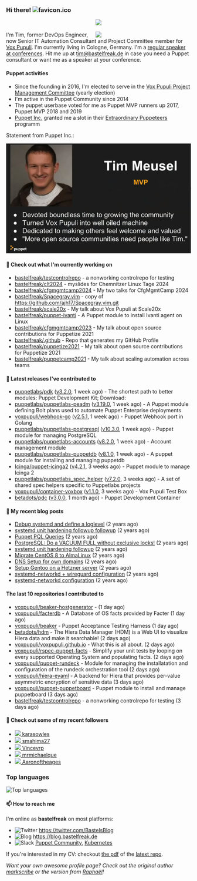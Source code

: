 ### Hi there! ![favicon.ico](https://raw.githubusercontent.com/bastelfreak/bastelfreak/master/favicon.ico)

<p align="center">
  <a href="https://github.com/ryo-ma/github-profile-trophy"><img src="https://github-profile-trophy.vercel.app/?username=bastelfreak&theme=darkhub&margin-w=15&margin-h=15&no-frame=true&column=5"/></a>
</p>

<img align="right" src="https://avatars.githubusercontent.com/bastelfreak" width="260">

I'm Tim, former DevOps Engineer, now Senior IT Automation Consultant and Project
Committee member for [Vox Pupuli](https://voxpupuli.org).
I'm currently living in Cologne, Germany. I'm a
[regular speaker at conferences](https://github.com/bastelfreak/talks#collection-of-talks-proposals-and-related-stuff).
Hit me up at [tim@bastelfreak.de](mailto:tim@bastelfeak.de) in case you need a
Puppet consultant or want me as a speaker at your conference.

#### Puppet activities

* Since the founding in 2016, I'm elected to serve in the [Vox Pupuli Project Management Committee](https://voxpupuli.org/blog/2016/10/12/pmc-election-results/) (yearly election)
* I'm active in the Puppet Community since 2014
* The puppet userbase voted for me as Puppet MVP runners up 2017, Puppet MVP 2018 and 2019
* [Puppet Inc.](https://puppet.com) granted me a slot in their [Extraordinary Puppeteers](https://puppet-champions.github.io/profiles.html) programm

Statement from Puppet Inc.:

![mvp statement](https://raw.githubusercontent.com/bastelfreak/bastelfreak/master/MVP.png)

#### 🌱 Check out what I'm currently working on


- [bastelfreak/testcontrolrepo](https://github.com/bastelfreak/testcontrolrepo) - a nonworking controlrepo for testing
- [bastelfreak/clt2024](https://github.com/bastelfreak/clt2024) - myslides for Chemnitzer Linux Tage 2024
- [bastelfreak/cfgmgmtcamp2024](https://github.com/bastelfreak/cfgmgmtcamp2024) - My two talks for CfgMgmtCamp 2024
- [bastelfreak/Spacegray.vim](https://github.com/bastelfreak/Spacegray.vim) - copy of https://github.com/ajh17/Spacegray.vim.git
- [bastelfreak/scale20x](https://github.com/bastelfreak/scale20x) - My talk about Vox Pupuli at Scale20x
- [bastelfreak/puppet-ivanti](https://github.com/bastelfreak/puppet-ivanti) - A Puppet module to install Ivanti agent on Linux
- [bastelfreak/cfgmgmtcamp2023](https://github.com/bastelfreak/cfgmgmtcamp2023) - My talk about open source contributions for Puppetize 2021
- [bastelfreak/.github](https://github.com/bastelfreak/.github) - Repo that generates my GitHub Profile
- [bastelfreak/puppetize2021](https://github.com/bastelfreak/puppetize2021) - My talk about open source contributions for Puppetize 2021
- [bastelfreak/puppetcamp2021](https://github.com/bastelfreak/puppetcamp2021) - My talk about scaling automation across teams

#### 🔭 Latest releases I've contributed to


- [puppetlabs/pdk](https://github.com/puppetlabs/pdk) ([v3.2.0](https://github.com/puppetlabs/pdk/releases/tag/v3.2.0), 1 week ago) - The shortest path to better modules: Puppet Development Kit; Download:
- [puppetlabs/puppetlabs-peadm](https://github.com/puppetlabs/puppetlabs-peadm) ([v3.19.0](https://github.com/puppetlabs/puppetlabs-peadm/releases/tag/v3.19.0), 1 week ago) - A Puppet module defining Bolt plans used to automate Puppet Enterprise deployments
- [voxpupuli/webhook-go](https://github.com/voxpupuli/webhook-go) ([v2.5.1](https://github.com/voxpupuli/webhook-go/releases/tag/v2.5.1), 1 week ago) - Puppet Webhook port in Golang
- [puppetlabs/puppetlabs-postgresql](https://github.com/puppetlabs/puppetlabs-postgresql) ([v10.3.0](https://github.com/puppetlabs/puppetlabs-postgresql/releases/tag/v10.3.0), 1 week ago) - Puppet module for managing PostgreSQL
- [puppetlabs/puppetlabs-accounts](https://github.com/puppetlabs/puppetlabs-accounts) ([v8.2.0](https://github.com/puppetlabs/puppetlabs-accounts/releases/tag/v8.2.0), 1 week ago) - Account management module
- [puppetlabs/puppetlabs-puppetdb](https://github.com/puppetlabs/puppetlabs-puppetdb) ([v8.1.0](https://github.com/puppetlabs/puppetlabs-puppetdb/releases/tag/v8.1.0), 1 week ago) - A puppet module for installing and managing puppetdb
- [Icinga/puppet-icinga2](https://github.com/Icinga/puppet-icinga2) ([v4.2.1](https://github.com/Icinga/puppet-icinga2/releases/tag/v4.2.1), 3 weeks ago) - Puppet module to manage Icinga 2
- [puppetlabs/puppetlabs_spec_helper](https://github.com/puppetlabs/puppetlabs_spec_helper) ([v7.2.0](https://github.com/puppetlabs/puppetlabs_spec_helper/releases/tag/v7.2.0), 3 weeks ago) - A set of shared spec helpers specific to Puppetlabs projects
- [voxpupuli/container-voxbox](https://github.com/voxpupuli/container-voxbox) ([v1.1.0](https://github.com/voxpupuli/container-voxbox/releases/tag/v1.1.0), 3 weeks ago) - Vox Pupuli Test Box
- [betadots/pdc](https://github.com/betadots/pdc) ([v3.0.0](https://github.com/betadots/pdc/releases/tag/v3.0.0), 1 month ago) - Puppet Development Container

#### 📜 My recent blog posts


- [Debug systemd and define a loglevel](https://blog.bastelfreak.de/2022/02/debug-systemd-and-define-a-loglevel/) (2 years ago)
- [systemd unit hardening followup followup](https://blog.bastelfreak.de/2022/01/systemd-unit-hardening-followup-followup/) (2 years ago)
- [Puppet PQL Queries](https://blog.bastelfreak.de/2022/01/puppet-pql-queries/) (2 years ago)
- [PostgreSQL: Do a VACUUM FULL without exclusive locks!](https://blog.bastelfreak.de/2022/01/postgresql-do-a-vacuum-full-without-exclusive-locks/) (2 years ago)
- [systemd unit hardening followup](https://blog.bastelfreak.de/2022/01/systemd-unit-hardening-followup/) (2 years ago)
- [Migrate CentOS 8 to AlmaLinux](https://blog.bastelfreak.de/2022/01/migrate-centos-8-to-almalinux/) (2 years ago)
- [DNS Setup for own domains](https://blog.bastelfreak.de/2022/01/dns-setup-for-own-domains/) (2 years ago)
- [Setup Gentoo on a Hetzner server](https://blog.bastelfreak.de/2022/01/setup-gentoo-on-a-hetzner-server/) (2 years ago)
- [systemd-networkd &#43; wireguard configuration](https://blog.bastelfreak.de/2022/01/systemd-networkd-wireguard-configuration/) (2 years ago)
- [systemd-networkd configuration](https://blog.bastelfreak.de/2022/01/systemd-networkd-configuration/) (2 years ago)

#### The last 10 repositories I contributed to


- [voxpupuli/beaker-hostgenerator](https://github.com/voxpupuli/beaker-hostgenerator) -  (1 day ago)
- [voxpupuli/facterdb](https://github.com/voxpupuli/facterdb) - A Database of OS facts provided by Facter (1 day ago)
- [voxpupuli/beaker](https://github.com/voxpupuli/beaker) - Puppet Acceptance Testing Harness (1 day ago)
- [betadots/hdm](https://github.com/betadots/hdm) - The Hiera Data Manager (HDM) is a Web UI to visualize Hiera data and make it searchable! (2 days ago)
- [voxpupuli/voxpupuli.github.io](https://github.com/voxpupuli/voxpupuli.github.io) - What this is all about. (2 days ago)
- [voxpupuli/rspec-puppet-facts](https://github.com/voxpupuli/rspec-puppet-facts) - Simplify your unit tests by looping on every supported Operating System and populating facts. (2 days ago)
- [voxpupuli/puppet-rundeck](https://github.com/voxpupuli/puppet-rundeck) - Module for managing the installatation and configuration of the rundeck orchestration tool (2 days ago)
- [voxpupuli/hiera-eyaml](https://github.com/voxpupuli/hiera-eyaml) - A backend for Hiera that provides per-value asymmetric encryption of sensitive data (3 days ago)
- [voxpupuli/puppet-puppetboard](https://github.com/voxpupuli/puppet-puppetboard) - Puppet module to install and manage puppetboard (3 days ago)
- [bastelfreak/testcontrolrepo](https://github.com/bastelfreak/testcontrolrepo) - a nonworking controlrepo for testing (3 days ago)

#### 👥 Check out some of my recent followers


- [<img src="https://avatars.githubusercontent.com/u/66702800?u=e0725d237081b8e21433e5404921f322882e327d&amp;v=4" height="20"/> karasowles](https://github.com/karasowles)
- [<img src="https://avatars.githubusercontent.com/u/105724608?u=f681a25c1d4d803130b39693cd1fc4662fdaf44d&amp;v=4" height="20"/> smahima27](https://github.com/smahima27)
- [<img src="https://avatars.githubusercontent.com/u/13933712?u=a470738534c0d41e22161a07fbbf933de698729a&amp;v=4" height="20"/> Vincevrp](https://github.com/Vincevrp)
- [<img src="https://avatars.githubusercontent.com/u/129240033?u=fe3c4c597ebe772ad803d7f47591f4fe093f111d&amp;v=4" height="20"/> mrmichaelque](https://github.com/mrmichaelque)
- [<img src="https://avatars.githubusercontent.com/u/23338994?u=f7bd8b8fb1b99a76cc89737f108500e6ae6f5798&amp;v=4" height="20"/> Aaronoftheages](https://github.com/Aaronoftheages)

### Top languages

![Top languages](https://github-readme-stats.vercel.app/api/top-langs/?username=bastelfreak&hide_title=true)

#### 📫 How to reach me

I'm online as **bastelfreak** on most platforms:

- <img src="https://raw.githubusercontent.com/FortAwesome/Font-Awesome/master/svgs/brands/twitter.svg" width="20" alt="Twitter" /> https://twitter.com/BastelsBlog
- <img src="https://raw.githubusercontent.com/FortAwesome/Font-Awesome/master/svgs/brands/wordpress.svg" width="20" alt="Blog" /> https://blog.bastelfreak.de
- <img src="https://raw.githubusercontent.com/FortAwesome/Font-Awesome/master/svgs/brands/slack.svg" width="20" alt="Slack" /> [Puppet Community](https://slack.puppet.com/), [Kubernetes](https://slack.k8s.io/)

If you're interested in my CV: checkout [the pdf](https://github.com/bastelfreak/cv/raw/master/content-en.pdf) of the [latext repo](https://github.com/bastelfreak/cv#readme).

*Want your own awesome profile page? Check out the original author [markscribe](https://github.com/muesli/markscribe) or the version from [Raphaël](https://github.com/raphink/raphink#hi-there-)!*
